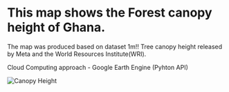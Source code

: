 # This map shows the Forest canopy height of Ghana. 
The map was produced based on dataset 1m!! Tree canopy height released by Meta and the World Resources Institute(WRI).

 Cloud Computing approach - Google Earth Engine (Pyhton API)

 

![Canopy Height](https://github.com/Jkboafo22/Canopy-Height/assets/65027196/c27f84c2-fc04-48d9-ac51-4c47cf5a4b99)

